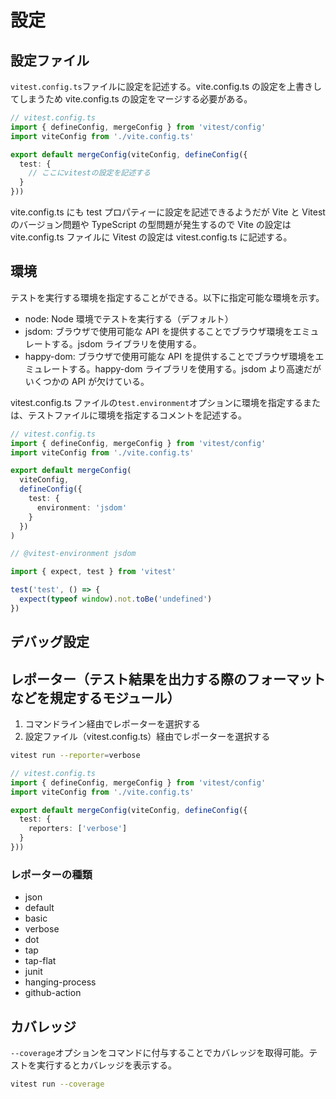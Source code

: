 # 設定

## 設定ファイル

`vitest.config.ts`ファイルに設定を記述する。vite.config.ts の設定を上書きしてしまうため vite.config.ts の設定をマージする必要がある。

```TypeScript
// vitest.config.ts
import { defineConfig, mergeConfig } from 'vitest/config'
import viteConfig from './vite.config.ts'

export default mergeConfig(viteConfig, defineConfig({
  test: {
    // ここにvitestの設定を記述する
  }
}))
```

vite.config.ts にも test プロパティーに設定を記述できるようだが Vite と Vitest のバージョン問題や TypeScript の型問題が発生するので Vite の設定は vite.config.ts ファイルに Vitest の設定は vitest.config.ts に記述する。

## 環境

テストを実行する環境を指定することができる。以下に指定可能な環境を示す。

- node: Node 環境でテストを実行する（デフォルト）
- jsdom: ブラウザで使用可能な API を提供することでブラウザ環境をエミュレートする。jsdom ライブラリを使用する。
- happy-dom: ブラウザで使用可能な API を提供することでブラウザ環境をエミュレートする。happy-dom ライブラリを使用する。jsdom より高速だがいくつかの API が欠けている。

vitest.config.ts ファイルの`test.environment`オプションに環境を指定するまたは、テストファイルに環境を指定するコメントを記述する。

```TypeScript
// vitest.config.ts
import { defineConfig, mergeConfig } from 'vitest/config'
import viteConfig from './vite.config.ts'

export default mergeConfig(
  viteConfig,
  defineConfig({
    test: {
      environment: 'jsdom'
    }
  })
)
```

```TypeScript
// @vitest-environment jsdom

import { expect, test } from 'vitest'

test('test', () => {
  expect(typeof window).not.toBe('undefined')
})
```

## デバッグ設定

## レポーター（テスト結果を出力する際のフォーマットなどを規定するモジュール）

1. コマンドライン経由でレポーターを選択する
2. 設定ファイル（vitest.config.ts）経由でレポーターを選択する

```bash
vitest run --reporter=verbose
```

```TypeScript
// vitest.config.ts
import { defineConfig, mergeConfig } from 'vitest/config'
import viteConfig from './vite.config.ts'

export default mergeConfig(viteConfig, defineConfig({
  test: {
    reporters: ['verbose']
  }
}))
```

### レポーターの種類

- json
- default
- basic
- verbose
- dot
- tap
- tap-flat
- junit
- hanging-process
- github-action

## カバレッジ

`--coverage`オプションをコマンドに付与することでカバレッジを取得可能。テストを実行するとカバレッジを表示する。

```bash
vitest run --coverage
```

